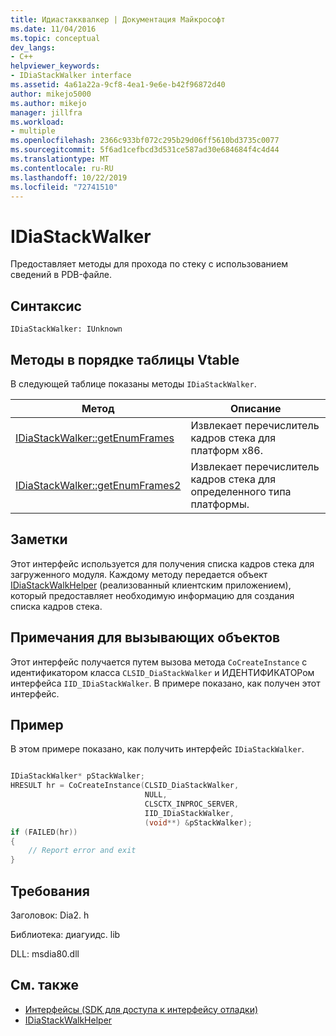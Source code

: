 ```yaml
---
title: Идиастакквалкер | Документация Майкрософт
ms.date: 11/04/2016
ms.topic: conceptual
dev_langs:
- C++
helpviewer_keywords:
- IDiaStackWalker interface
ms.assetid: 4a61a22a-9cf8-4ea1-9e6e-b42f96872d40
author: mikejo5000
ms.author: mikejo
manager: jillfra
ms.workload:
- multiple
ms.openlocfilehash: 2366c933bf072c295b29d06ff5610bd3735c0077
ms.sourcegitcommit: 5f6ad1cefbcd3d531ce587ad30e684684f4c4d44
ms.translationtype: MT
ms.contentlocale: ru-RU
ms.lasthandoff: 10/22/2019
ms.locfileid: "72741510"
---
```

# <a name="idiastackwalker"></a>IDiaStackWalker
Предоставляет методы для прохода по стеку с использованием сведений в PDB-файле.

## <a name="syntax"></a>Синтаксис

```
IDiaStackWalker: IUnknown
```

## <a name="methods-in-vtable-order"></a>Методы в порядке таблицы Vtable
В следующей таблице показаны методы `IDiaStackWalker`.

|Метод|Описание|
|------------|-----------------|
|[IDiaStackWalker::getEnumFrames](../../debugger/debug-interface-access/idiastackwalker-getenumframes.md)|Извлекает перечислитель кадров стека для платформ x86.|
|[IDiaStackWalker::getEnumFrames2](../../debugger/debug-interface-access/idiastackwalker-getenumframes2.md)|Извлекает перечислитель кадров стека для определенного типа платформы.|

## <a name="remarks"></a>Заметки
Этот интерфейс используется для получения списка кадров стека для загруженного модуля. Каждому методу передается объект [IDiaStackWalkHelper](../../debugger/debug-interface-access/idiastackwalkhelper.md) (реализованный клиентским приложением), который предоставляет необходимую информацию для создания списка кадров стека.

## <a name="notes-for-callers"></a>Примечания для вызывающих объектов
Этот интерфейс получается путем вызова метода `CoCreateInstance` с идентификатором класса `CLSID_DiaStackWalker` и ИДЕНТИФИКАТОРом интерфейса `IID_IDiaStackWalker`. В примере показано, как получен этот интерфейс.

## <a name="example"></a>Пример
В этом примере показано, как получить интерфейс `IDiaStackWalker`.

```C++

IDiaStackWalker* pStackWalker;
HRESULT hr = CoCreateInstance(CLSID_DiaStackWalker,
                              NULL,
                              CLSCTX_INPROC_SERVER,
                              IID_IDiaStackWalker,
                              (void**) &pStackWalker);
if (FAILED(hr))
{
    // Report error and exit
}
```

## <a name="requirements"></a>Требования
Заголовок: Dia2. h

Библиотека: диагуидс. lib

DLL: msdia80.dll

## <a name="see-also"></a>См. также
- [Интерфейсы (SDK для доступа к интерфейсу отладки)](../../debugger/debug-interface-access/interfaces-debug-interface-access-sdk.md)
- [IDiaStackWalkHelper](../../debugger/debug-interface-access/idiastackwalkhelper.md)
